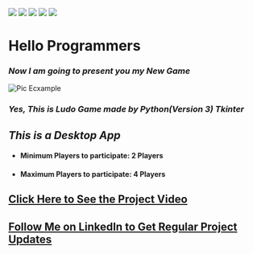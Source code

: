 ![](https://img.shields.io/badge/Programming_Language-Python-blue.svg)
![](https://img.shields.io/badge/Main_Tool_Used-Tkinter-blue.svg)
![](https://img.shields.io/badge/Supporting_Tool_Used-Tkinter-orange.svg)
![](https://img.shields.io/badge/Python_Version-3.7-blue.svg)
![](https://img.shields.io/badge/Status-Complete-green.svg)


# Hello Programmers  

###     _Now I am going to present you my New Game_ 

![Pic Ecxample](https://1.bp.blogspot.com/-Cda51ZpZEZs/X88bYBXUBMI/AAAAAAAAAr8/jSEVa5dstWUKfb0aEzUtoJS13mEotSSIACLcBGAsYHQ/w945-h600-p-k-no-nu/ludo_board.png)

###  _Yes, This is Ludo Game made by Python(Version 3) Tkinter_


## _This is a Desktop App_
- #### Minimum Players to participate: 2 Players
- #### Maximum Players to participate: 4 Players



## [Click Here to See the Project Video](https://youtu.be/K6LHcfr1HMQ "LCO")

## [Follow Me on LinkedIn to Get Regular Project Updates](https://www.linkedin.com/in/samarpan-dasgupta-4aa1061b0/ "LCO")



